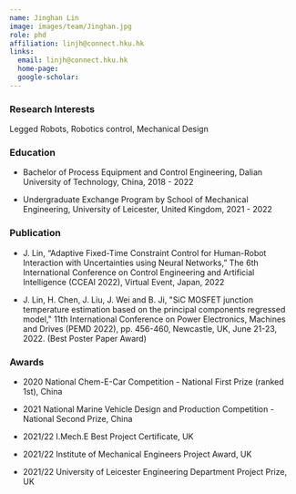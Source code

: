 ```yaml
---
name: Jinghan Lin
image: images/team/Jinghan.jpg
role: phd
affiliation: linjh@connect.hku.hk
links:
  email: linjh@connect.hku.hk
  home-page:  
  google-scholar:  
---
```


### Research Interests

Legged Robots, Robotics control, Mechanical Design

 

### Education

- Bachelor of Process Equipment and Control Engineering, Dalian University of Technology, China, 2018 - 2022

- Undergraduate Exchange Program by School of Mechanical Engineering, University of Leicester, United Kingdom, 2021 - 2022

### Publication

- J. Lin, “Adaptive Fixed-Time Constraint Control for Human-Robot Interaction with Uncertainties using Neural Networks,” The 6th International Conference on Control Engineering and Artificial Intelligence (CCEAI 2022), Virtual Event, Japan, 2022

- J. Lin, H. Chen, J. Liu, J. Wei and B. Ji, "SiC MOSFET junction temperature estimation based on the principal components regressed model," 11th International Conference on Power Electronics, Machines and Drives (PEMD 2022), pp. 456-460, Newcastle, UK, June 21-23, 2022. (Best Poster Paper Award)



### Awards

- 2020 National Chem-E-Car Competition - National First Prize (ranked 1st), China

- 2021 National Marine Vehicle Design and Production Competition - National Second Prize, China

- 2021/22 I.Mech.E Best Project Certificate, UK

- 2021/22 Institute of Mechanical Engineers Project Award, UK

- 2021/22 University of Leicester Engineering Department Project Prize, UK



